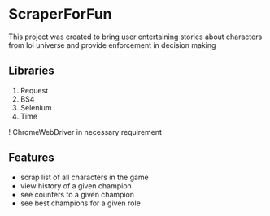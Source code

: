 # ScraperForFun
This project was created to bring user entertaining stories 
about characters from lol universe and provide enforcement in decision making

## Libraries
1. Request
2. BS4
3. Selenium
4. Time

! ChromeWebDriver in necessary requirement

## Features
* scrap list of all characters in the game
* view history of a given champion
* see counters to a given champion
* see best champions for a given role
